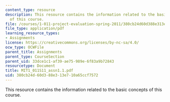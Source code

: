 ```yaml
---
content_type: resource
description: This resource contains the information related to the basic concepts
  of this course.
file: /courses/1-011-project-evaluation-spring-2011/380cb24d60d388e313e710a65ccf7572_MIT1_011S11_assn1.1.pdf
file_type: application/pdf
learning_resource_types:
- Assignments
license: https://creativecommons.org/licenses/by-nc-sa/4.0/
ocw_type: OCWFile
parent_title: Assignments
parent_type: CourseSection
parent_uid: 33dce1c1-af39-ae75-989e-6f83a9b72843
resourcetype: Document
title: MIT1_011S11_assn1.1.pdf
uid: 380cb24d-60d3-88e3-13e7-10a65ccf7572
---
```

This resource contains the information related to the basic concepts of this course.